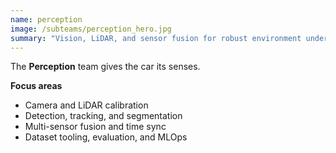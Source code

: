 ```yaml
---
name: perception
image: /subteams/perception_hero.jpg
summary: "Vision, LiDAR, and sensor fusion for robust environment understanding."
---
```


The **Perception** team gives the car its senses.

**Focus areas**

- Camera and LiDAR calibration
- Detection, tracking, and segmentation
- Multi-sensor fusion and time sync
- Dataset tooling, evaluation, and MLOps
